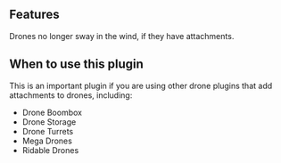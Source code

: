 ## Features

Drones no longer sway in the wind, if they have attachments.

## When to use this plugin

This is an important plugin if you are using other drone plugins that add attachments to drones, including:

- Drone Boombox
- Drone Storage
- Drone Turrets
- Mega Drones
- Ridable Drones
